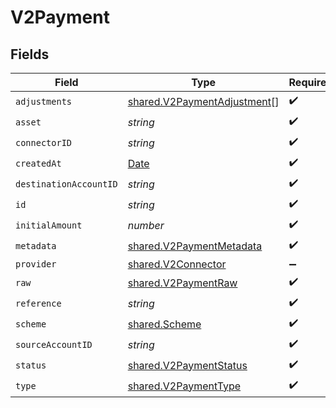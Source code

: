 # V2Payment


## Fields

| Field                                                                                         | Type                                                                                          | Required                                                                                      | Description                                                                                   | Example                                                                                       |
| --------------------------------------------------------------------------------------------- | --------------------------------------------------------------------------------------------- | --------------------------------------------------------------------------------------------- | --------------------------------------------------------------------------------------------- | --------------------------------------------------------------------------------------------- |
| `adjustments`                                                                                 | [shared.V2PaymentAdjustment](../../../sdk/models/shared/v2paymentadjustment.md)[]             | :heavy_check_mark:                                                                            | N/A                                                                                           |                                                                                               |
| `asset`                                                                                       | *string*                                                                                      | :heavy_check_mark:                                                                            | N/A                                                                                           | USD                                                                                           |
| `connectorID`                                                                                 | *string*                                                                                      | :heavy_check_mark:                                                                            | N/A                                                                                           |                                                                                               |
| `createdAt`                                                                                   | [Date](https://developer.mozilla.org/en-US/docs/Web/JavaScript/Reference/Global_Objects/Date) | :heavy_check_mark:                                                                            | N/A                                                                                           |                                                                                               |
| `destinationAccountID`                                                                        | *string*                                                                                      | :heavy_check_mark:                                                                            | N/A                                                                                           |                                                                                               |
| `id`                                                                                          | *string*                                                                                      | :heavy_check_mark:                                                                            | N/A                                                                                           | XXX                                                                                           |
| `initialAmount`                                                                               | *number*                                                                                      | :heavy_check_mark:                                                                            | N/A                                                                                           | 100                                                                                           |
| `metadata`                                                                                    | [shared.V2PaymentMetadata](../../../sdk/models/shared/v2paymentmetadata.md)                   | :heavy_check_mark:                                                                            | N/A                                                                                           |                                                                                               |
| `provider`                                                                                    | [shared.V2Connector](../../../sdk/models/shared/v2connector.md)                               | :heavy_minus_sign:                                                                            | N/A                                                                                           |                                                                                               |
| `raw`                                                                                         | [shared.V2PaymentRaw](../../../sdk/models/shared/v2paymentraw.md)                             | :heavy_check_mark:                                                                            | N/A                                                                                           |                                                                                               |
| `reference`                                                                                   | *string*                                                                                      | :heavy_check_mark:                                                                            | N/A                                                                                           |                                                                                               |
| `scheme`                                                                                      | [shared.Scheme](../../../sdk/models/shared/scheme.md)                                         | :heavy_check_mark:                                                                            | N/A                                                                                           |                                                                                               |
| `sourceAccountID`                                                                             | *string*                                                                                      | :heavy_check_mark:                                                                            | N/A                                                                                           |                                                                                               |
| `status`                                                                                      | [shared.V2PaymentStatus](../../../sdk/models/shared/v2paymentstatus.md)                       | :heavy_check_mark:                                                                            | N/A                                                                                           |                                                                                               |
| `type`                                                                                        | [shared.V2PaymentType](../../../sdk/models/shared/v2paymenttype.md)                           | :heavy_check_mark:                                                                            | N/A                                                                                           |                                                                                               |